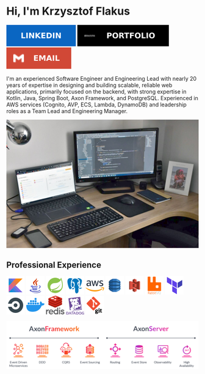 # Hi, I'm Krzysztof Flakus

[![LinkedIn](./img/linkedin.svg)](https://www.linkedin.com/in/krzysztofflakus)
[![Portfolio](./img/portfolio.svg)](https://krzysztof.flakus.eu)
[![Email](./img/email.svg)](mailto:krzysztof.flakus.eu@gmail.com)

<p>I'm an experienced Software Engineer and Engineering Lead with nearly 20 years of expertise in designing and building scalable, reliable web applications, primarily focused on the backend, with strong expertise in Kotlin, Java, Spring Boot, Axon Framework, and PostgreSQL. Experienced in AWS services &#40;Cognito, AVP, ECS, Lambda, DynamoDB&#41; and leadership roles as a Team Lead and Engineering Manager.</p>
<p align="center"><img src="./img/workplace.jpg" width="600"/> </p>

## Professional Experience

<a href="#"><img src="./img/icons8-kotlin-48.png" alt="Kotlin" title="Kotlin" width="48"></a>
<a href="#"><img src="./img/icons8-java-48.png" alt="Java" title="Java" width="48"></a>
<a href="#"><img src="./img/icons8-spring-boot-48.png" alt="SpringBoot" title="SpringBoot" width="48"></a>
<a href="#"><img src="./img/icons8-postgres-48.png" alt="Postgres" title="Postgres" width="48"></a>
<a href="#"><img src="./img/icons8-aws-48.png" alt="aws" title="aws" width="48"></a>
<a href="#"><img src="./img/dynamodb.png" alt="DynamoDb" title="DynamoDb" width="48"></a>
<a href="#"><img src="./img/s3.png" alt="S3" title="S3" width="48"></a>
<a href="#"><img src="./img/rabbitmq.png" alt="RabbitMQ" title="RabbitMQ" width="48"></a>
<a href="#"><img src="./img/icons8-terraform-48.png" alt="Terraform" title="Terraform" width="48"></a>
<a href="#"><img src="./img/icons8-circleci-48.png" alt="CircleCi" title="CircleCi" width="48"></a>
<a href="#"><img src="./img/icons8-docker-48.png" alt="Docker" title="Docker" width="48"></a>
<a href="#"><img src="./img/redis-original-wordmark-icon-2045x2048-nz2tg5u6.png" alt="Redis" title="Redis" width="48"></a>
<a href="#"><img src="./img/datadog.png" alt="DataDog" title="DataDog" width="48"></a>
<a href="#"><img src="./img/png-clipart-computer-icons-pro-git-github-logo-text-logo-thumbnail.png" alt="Git" title="Git" width="48"></a>

<a href="#"><img src="./img/axonbig2.png" alt="Axon Framework & Server" title="Axon Framework & Server"></a>

